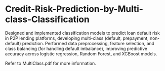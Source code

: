 # Credit-Risk-Prediction-by-Multi-class-Classification
Designed and implemented classification models to predict loan default risk in P2P lending platforms, developing multi-class (default, prepayment, non-default) prediction. Performed data preprocessing, feature selection, and class balancing (for handling default imbalance), improving predictive accuracy across logistic regression, Random Forest, and XGBoost models.

Refer to MultiClass.pdf for more information.
